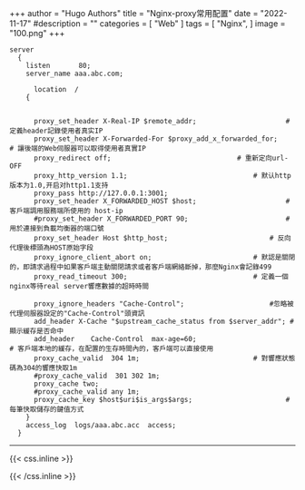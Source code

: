 +++
author = "Hugo Authors"
title = "Nginx-proxy常用配置"
date = "2022-11-17"
#description = ""
categories = [
    "Web"
]
tags = [
    "Nginx",
]
image = "100.png"
+++



    server
      {
        listen       80;
        server_name aaa.abc.com;
    
          location  /
        {
    
    
          proxy_set_header X-Real-IP $remote_addr;						# 定義header記錄使用者真实IP
          proxy_set_header X-Forwarded-For $proxy_add_x_forwarded_for;	                # 讓後端的Web伺服器可以取得使用者真實IP
          proxy_redirect off;								# 重新定向url-OFF
          proxy_http_version 1.1;								# 默认http版本为1.0,开启对http1.1支持
          proxy_pass http://127.0.0.1:3001;
          proxy_set_header X_FORWARDED_HOST $host;						# 客戶端調用服務端所使用的 host-ip
          #proxy_set_header X_FORWARDED_PORT 90;						# 用於連接到負載均衡器的端口號
          proxy_set_header Host $http_host;							# 反向代理後標頭為HOST原始字段
          proxy_ignore_client_abort on;							# 默認是關閉的，即請求過程中如果客戶端主動關閉請求或者客戶端網絡斷掉，那麼Nginx會記錄499 
          proxy_read_timeout 300;								# 定義一個nginx等待real server響應數據的超時時間
    
          proxy_ignore_headers "Cache-Control";						#忽略被代理伺服器設定的"Cache-Control"頭資訊
          add_header X-Cache "$upstream_cache_status from $server_addr"; #顯示緩存是否命中
          add_header    Cache-Control  max-age=60;					        # 客戶端本地的緩存，在配置的生存時間內的，客戶端可以直接使用
          proxy_cache_valid  304 1m;							# 對響應狀態碼為304的響應快取1m
          #proxy_cache_valid  301 302 1m;
          proxy_cache two;
          #proxy_cache_valid any 1m;
          proxy_cache_key $host$uri$is_args$args;						# 每筆快取儲存的鍵值方式
        }
        access_log  logs/aaa.abc.acc  access;
      }


***

{{< css.inline >}}
<style>
.emojify {
	font-family: Apple Color Emoji, Segoe UI Emoji, NotoColorEmoji, Segoe UI Symbol, Android Emoji, EmojiSymbols;
	font-size: 2rem;
	vertical-align: middle;
}
@media screen and (max-width:650px) {
  .nowrap {
    display: block;
    margin: 25px 0;
  }
}
</style>
{{< /css.inline >}}

